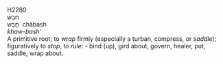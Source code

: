 <body>
  <p>H2280<br>  חבשׁ  <br> חָבַשׁ  ‎  châbash  <br><i>khaw-bash‘ </i><br>A primitive root; to <i>wrap</i> firmly (especially a turban, compress, or <i>saddle</i>); figuratively to <i>stop</i>, to <i>rule: - </i>bind (up), gird about, govern, healer, put, saddle, wrap about.<br></p>
 </body>